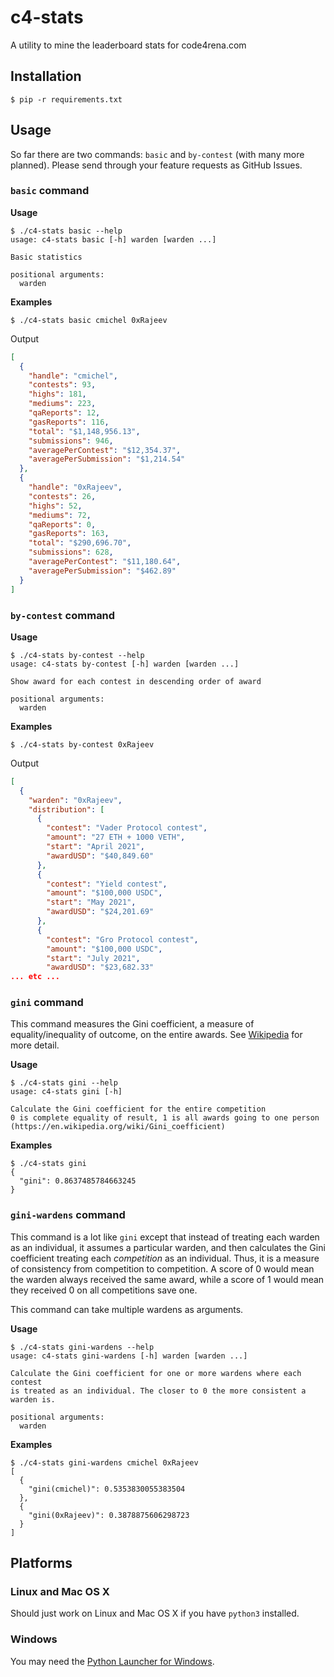 # c4-stats

A utility to mine the leaderboard stats for code4rena.com

## Installation

```
$ pip -r requirements.txt
```



## Usage

So far there are two commands: `basic` and `by-contest` (with many more planned). Please send through your feature requests as GitHub Issues.

### `basic` command

**Usage**

```
$ ./c4-stats basic --help
usage: c4-stats basic [-h] warden [warden ...]

Basic statistics

positional arguments:
  warden
```

**Examples**

```
$ ./c4-stats basic cmichel 0xRajeev
```

Output

```json
[
  {
    "handle": "cmichel",
    "contests": 93,
    "highs": 181,
    "mediums": 223,
    "qaReports": 12,
    "gasReports": 116,
    "total": "$1,148,956.13",
    "submissions": 946,
    "averagePerContest": "$12,354.37",
    "averagePerSubmission": "$1,214.54"
  },
  {
    "handle": "0xRajeev",
    "contests": 26,
    "highs": 52,
    "mediums": 72,
    "qaReports": 0,
    "gasReports": 163,
    "total": "$290,696.70",
    "submissions": 628,
    "averagePerContest": "$11,180.64",
    "averagePerSubmission": "$462.89"
  }
]
```

### `by-contest` command

**Usage**

```
$ ./c4-stats by-contest --help
usage: c4-stats by-contest [-h] warden [warden ...]

Show award for each contest in descending order of award

positional arguments:
  warden
```

**Examples**

```
$ ./c4-stats by-contest 0xRajeev
```

Output
```json
[
  {
    "warden": "0xRajeev",
    "distribution": [
      {
        "contest": "Vader Protocol contest",
        "amount": "27 ETH + 1000 VETH",
        "start": "April 2021",
        "awardUSD": "$40,849.60"
      },
      {
        "contest": "Yield contest",
        "amount": "$100,000 USDC",
        "start": "May 2021",
        "awardUSD": "$24,201.69"
      },
      {
        "contest": "Gro Protocol contest",
        "amount": "$100,000 USDC",
        "start": "July 2021",
        "awardUSD": "$23,682.33"
... etc ...
```

### `gini` command

This command measures the Gini coefficient, a measure of equality/inequality of outcome, on the entire awards. See [Wikipedia](https://en.wikipedia.org/wiki/Gini_coefficient) for more detail.


**Usage**

```
$ ./c4-stats gini --help
usage: c4-stats gini [-h]

Calculate the Gini coefficient for the entire competition
0 is complete equality of result, 1 is all awards going to one person
(https://en.wikipedia.org/wiki/Gini_coefficient)
```

**Examples**

```
$ ./c4-stats gini
{
  "gini": 0.8637485784663245
}
```


### `gini-wardens` command

This command is a lot like `gini` except that instead of treating each warden as an individual, it assumes a particular warden, and then calculates the Gini coefficient treating each _competition_ as an individual. Thus, it is a measure of consistency from competition to competition. A score of 0 would mean the warden always received the same award, while a score of 1 would mean they received 0 on all competitions save one.

This command can take multiple wardens as arguments.

**Usage**

```
$ ./c4-stats gini-wardens --help
usage: c4-stats gini-wardens [-h] warden [warden ...]

Calculate the Gini coefficient for one or more wardens where each contest
is treated as an individual. The closer to 0 the more consistent a
warden is.

positional arguments:
  warden
```

**Examples**

```
$ ./c4-stats gini-wardens cmichel 0xRajeev
[
  {
    "gini(cmichel)": 0.5353830055383504
  },
  {
    "gini(0xRajeev)": 0.3878875606298723
  }
]
```

## Platforms

### Linux and Mac OS X

Should just work on Linux and Mac OS X if you have `python3` installed.

### Windows

You may need the [Python Launcher for Windows](https://www.infoworld.com/article/3617292/how-to-use-pythons-py-launcher-for-windows.html).